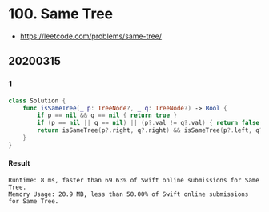 # 100. Same Tree

- <https://leetcode.com/problems/same-tree/>

## 20200315

### 1

``` swift
class Solution {
    func isSameTree(_ p: TreeNode?, _ q: TreeNode?) -> Bool {
        if p == nil && q == nil { return true }
        if (p == nil || q == nil) || (p?.val != q?.val) { return false }
        return isSameTree(p?.right, q?.right) && isSameTree(p?.left, q?.left)
    }
}
```

#### Result

``` text
Runtime: 8 ms, faster than 69.63% of Swift online submissions for Same Tree.
Memory Usage: 20.9 MB, less than 50.00% of Swift online submissions for Same Tree.
```
